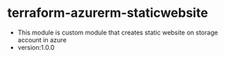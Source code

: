 # terraform-azurerm-staticwebsite
* This module is custom module that creates static website on storage account in azure
* version:1.0.0
